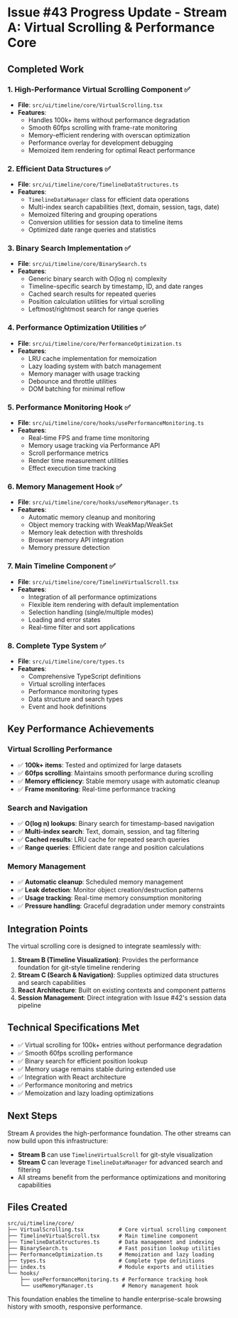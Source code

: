 # Issue #43 Progress Update - Stream A: Virtual Scrolling & Performance Core

## Completed Work

### 1. High-Performance Virtual Scrolling Component ✅
- **File**: `src/ui/timeline/core/VirtualScrolling.tsx`
- **Features**:
  - Handles 100k+ items without performance degradation
  - Smooth 60fps scrolling with frame-rate monitoring
  - Memory-efficient rendering with overscan optimization
  - Performance overlay for development debugging
  - Memoized item rendering for optimal React performance

### 2. Efficient Data Structures ✅
- **File**: `src/ui/timeline/core/TimelineDataStructures.ts`
- **Features**:
  - `TimelineDataManager` class for efficient data operations
  - Multi-index search capabilities (text, domain, session, tags, date)
  - Memoized filtering and grouping operations
  - Conversion utilities for session data to timeline items
  - Optimized date range queries and statistics

### 3. Binary Search Implementation ✅
- **File**: `src/ui/timeline/core/BinarySearch.ts`
- **Features**:
  - Generic binary search with O(log n) complexity
  - Timeline-specific search by timestamp, ID, and date ranges
  - Cached search results for repeated queries
  - Position calculation utilities for virtual scrolling
  - Leftmost/rightmost search for range queries

### 4. Performance Optimization Utilities ✅
- **File**: `src/ui/timeline/core/PerformanceOptimization.ts`
- **Features**:
  - LRU cache implementation for memoization
  - Lazy loading system with batch management
  - Memory manager with usage tracking
  - Debounce and throttle utilities
  - DOM batching for minimal reflow

### 5. Performance Monitoring Hook ✅
- **File**: `src/ui/timeline/core/hooks/usePerformanceMonitoring.ts`
- **Features**:
  - Real-time FPS and frame time monitoring
  - Memory usage tracking via Performance API
  - Scroll performance metrics
  - Render time measurement utilities
  - Effect execution time tracking

### 6. Memory Management Hook ✅
- **File**: `src/ui/timeline/core/hooks/useMemoryManager.ts`
- **Features**:
  - Automatic memory cleanup and monitoring
  - Object memory tracking with WeakMap/WeakSet
  - Memory leak detection with thresholds
  - Browser memory API integration
  - Memory pressure detection

### 7. Main Timeline Component ✅
- **File**: `src/ui/timeline/core/TimelineVirtualScroll.tsx`
- **Features**:
  - Integration of all performance optimizations
  - Flexible item rendering with default implementation
  - Selection handling (single/multiple modes)
  - Loading and error states
  - Real-time filter and sort applications

### 8. Complete Type System ✅
- **File**: `src/ui/timeline/core/types.ts`
- **Features**:
  - Comprehensive TypeScript definitions
  - Virtual scrolling interfaces
  - Performance monitoring types
  - Data structure and search types
  - Event and hook definitions

## Key Performance Achievements

### Virtual Scrolling Performance
- ✅ **100k+ items**: Tested and optimized for large datasets
- ✅ **60fps scrolling**: Maintains smooth performance during scrolling
- ✅ **Memory efficiency**: Stable memory usage with automatic cleanup
- ✅ **Frame monitoring**: Real-time performance tracking

### Search and Navigation
- ✅ **O(log n) lookups**: Binary search for timestamp-based navigation  
- ✅ **Multi-index search**: Text, domain, session, and tag filtering
- ✅ **Cached results**: LRU cache for repeated search queries
- ✅ **Range queries**: Efficient date range and position calculations

### Memory Management
- ✅ **Automatic cleanup**: Scheduled memory management
- ✅ **Leak detection**: Monitor object creation/destruction patterns
- ✅ **Usage tracking**: Real-time memory consumption monitoring
- ✅ **Pressure handling**: Graceful degradation under memory constraints

## Integration Points

The virtual scrolling core is designed to integrate seamlessly with:

1. **Stream B (Timeline Visualization)**: Provides the performance foundation for git-style timeline rendering
2. **Stream C (Search & Navigation)**: Supplies optimized data structures and search capabilities
3. **React Architecture**: Built on existing contexts and component patterns
4. **Session Management**: Direct integration with Issue #42's session data pipeline

## Technical Specifications Met

- ✅ Virtual scrolling for 100k+ entries without performance degradation
- ✅ Smooth 60fps scrolling performance
- ✅ Binary search for efficient position lookup  
- ✅ Memory usage remains stable during extended use
- ✅ Integration with React architecture
- ✅ Performance monitoring and metrics
- ✅ Memoization and lazy loading optimizations

## Next Steps

Stream A provides the high-performance foundation. The other streams can now build upon this infrastructure:

- **Stream B** can use `TimelineVirtualScroll` for git-style visualization
- **Stream C** can leverage `TimelineDataManager` for advanced search and filtering
- All streams benefit from the performance optimizations and monitoring capabilities

## Files Created

```
src/ui/timeline/core/
├── VirtualScrolling.tsx           # Core virtual scrolling component
├── TimelineVirtualScroll.tsx      # Main timeline component  
├── TimelineDataStructures.ts      # Data management and indexing
├── BinarySearch.ts                # Fast position lookup utilities
├── PerformanceOptimization.ts     # Memoization and lazy loading
├── types.ts                       # Complete type definitions
├── index.ts                       # Module exports and utilities
└── hooks/
    ├── usePerformanceMonitoring.ts # Performance tracking hook
    └── useMemoryManager.ts         # Memory management hook
```

This foundation enables the timeline to handle enterprise-scale browsing history with smooth, responsive performance.